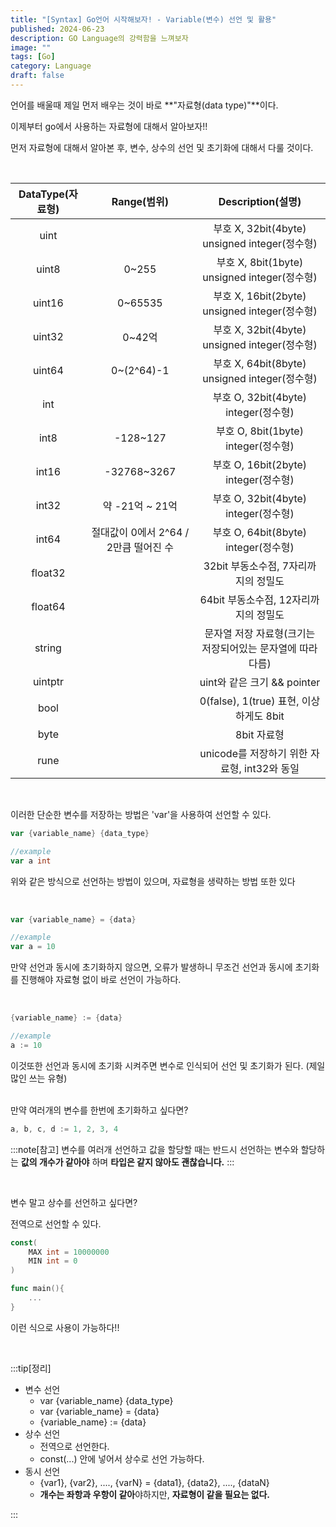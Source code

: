 ```yaml
---
title: "[Syntax] Go언어 시작해보자! - Variable(변수) 선언 및 활용"
published: 2024-06-23
description: GO Language의 강력함을 느껴보자
image: ""
tags: [Go]
category: Language
draft: false
---
```


언어를 배울때 제일 먼저 배우는 것이 바로 **"자료형(data type)"**이다.

이제부터 go에서 사용하는 자료형에 대해서 알아보자!!

먼저 자료형에 대해서 알아본 후, 변수, 상수의 선언 및 초기화에 대해서 다룰 것이다.

<br>

| DataType(자료형) |         Range(범위)         |             Description(설명)              |
|:-------------:|:-------------------------:|:----------------------------------------:|
|     uint      |                           | 부호 X, 32bit(4byte) unsigned integer(정수형) |
|     uint8     |           0~255           | 부호 X, 8bit(1byte) unsigned integer(정수형)  |
|    uint16     |          0~65535          | 부호 X, 16bit(2byte) unsigned integer(정수형) |
|    uint32     |           0~42억           | 부호 X, 32bit(4byte) unsigned integer(정수형) |
|    uint64     |        0~(2^64)-1         | 부호 X, 64bit(8byte) unsigned integer(정수형) |
|      int      |                           |     부호 O, 32bit(4byte) integer(정수형)      |
|     int8      |         -128~127          |      부호 O, 8bit(1byte) integer(정수형)      |
|     int16     |        -32768~3267        |     부호 O, 16bit(2byte) integer(정수형)      |
|     int32     |       약 -21억 ~ 21억        |     부호 O, 32bit(4byte) integer(정수형)      |
|     int64     | 절대값이 0에서 2^64 / 2만큼 떨어진 수 |     부호 O, 64bit(8byte) integer(정수형)      |
|    float32    |                           |         32bit 부동소수점, 7자리까지의 정밀도          |
|    float64    |                           |         64bit 부동소수점, 12자리까지의 정밀도         |
|    string     |                           |    문자열 저장 자료형(크기는 저장되어있는 문자열에 따라 다름)     |
|    uintptr    |                           |          uint와 같은 크기 && pointer          |
|     bool      |                           |    0(false), 1(true) 표현,  이상하게도 8bit     |
|     byte      |                           |                 8bit 자료형                 |
|     rune      |                           |     unicode를 저장하기 위한 자료형, int32와 동일      |

<br>

이러한 단순한 변수를 저장하는 방법은 'var'을 사용하여 선언할 수 있다.


```go
var {variable_name} {data_type}

//example
var a int
```
위와 같은 방식으로 선언하는 방법이 있으며, 자료형을 생략하는 방법 또한 있다

<br>

```go
var {variable_name} = {data}

//example
var a = 10
```
만약 선언과 동시에 초기화하지 않으면, 오류가 발생하니 무조건 선언과 동시에 초기화를 진행해야 자료형 없이 바로 선언이 가능하다.

<br>

```go
{variable_name} := {data}

//example
a := 10
```
이것또한 선언과 동시에 초기화 시켜주면 변수로 인식되어 선언 및 초기화가 된다.
(제일 많인 쓰는 유형)

<br>
만약 여러개의 변수를 한번에 초기화하고 싶다면?

```go
a, b, c, d := 1, 2, 3, 4
```

:::note[참고]
변수를 여러개 선언하고 값을 할당할 때는 반드시 선언하는 변수와 할당하는 **값의 개수가 같아야** 하며 **타입은 같지 않아도 괜찮습니다.**
:::


<br>

변수 말고 상수를 선언하고 싶다면?

전역으로 선언할 수 있다.

```go
const(
    MAX int = 10000000
    MIN int = 0
)

func main(){
    ...
}
```

이런 식으로 사용이 가능하다!!



<br>


:::tip[정리]

* 변수 선언
  * var {variable_name} {data_type}
  * var {variable_name} = {data}
  * {variable_name} := {data}
* 상수 선언
  * 전역으로 선언한다.
  * const(...) 안에 넣어서 상수로 선언 가능하다.
* 동시 선언
  * {var1}, {var2}, ...., {varN} = {data1}, {data2}, ...., {dataN}
  * **개수는 좌항과 우항이 같아**야하지만, **자료형이 같을 필요는 없다.**

:::